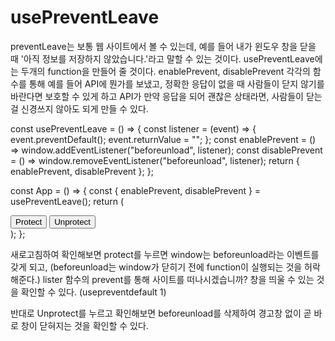 
# usePreventLeave
preventLeave는 보통 웹 사이트에서 볼 수 있는데, 예를 들어 내가 윈도우 창을 닫을 때 '아직 정보를 저장하지 않았습니다.'라고 말할 수 있는 것이다.
usePreventLeave에는 두개의 function을 만들어 줄 것이다. enablePrevent, disablePrevent 각각의 함수를 통해 예를 들어 API에 뭔가를 보냈고, 정확한 응답이 없을 때 사람들이 닫지 않기를 바란다면 보호할 수 있게 하고 API가 만약 응답을 되어 괜찮은 상태라면, 사람들이 닫는걸 신경쓰지 않아도 되게 만들 수 있다.

const usePreventLeave = () => {
  const listener = (event) => {
    event.preventDefault();
    event.returnValue = "";
  };
  const enablePrevent = () => window.addEventListener("beforeunload", listener);
  const disablePrevent = () =>
    window.removeEventListener("beforeunload", listener);
  return { enablePrevent, disablePrevent };
};

const App = () => {
  const { enablePrevent, disablePrevent } = usePreventLeave();
  return (
    <div className="App">
      <button onClick={enablePrevent}>Protect</button>
      <button onClick={disablePrevent}>Unprotect</button>
    </div>
  );
};

새로고침하여 확인해보면 protect를 누르면 window는 beforeunload라는 이벤트를 갖게 되고, (beforeunload는 window가 닫히기 전에 function이 실행되는 것을 허락해준다.) lister 함수의 prevent를 통해 사이트를 떠나시겠습니까? 창을 띄울 수 있는 것을 확인할 수 있다. (usepreventdefault 1)

반대로 Unprotect를 누르고 확인해보면 beforeunload를 삭제하여 경고창 없이 곧 바로 창이 닫혀지는 것을 확인할 수 있다.